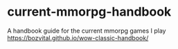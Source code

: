 # current-mmorpg-handbook
A handbook guide for the current mmorpg games I play 
https://bozvital.github.io/wow-classic-handbook/
